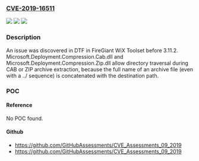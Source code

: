 ### [CVE-2019-16511](https://cve.mitre.org/cgi-bin/cvename.cgi?name=CVE-2019-16511)
![](https://img.shields.io/static/v1?label=Product&message=n%2Fa&color=blue)
![](https://img.shields.io/static/v1?label=Version&message=n%2Fa&color=blue)
![](https://img.shields.io/static/v1?label=Vulnerability&message=n%2Fa&color=brighgreen)

### Description

An issue was discovered in DTF in FireGiant WiX Toolset before 3.11.2. Microsoft.Deployment.Compression.Cab.dll and Microsoft.Deployment.Compression.Zip.dll allow directory traversal during CAB or ZIP archive extraction, because the full name of an archive file (even with a ../ sequence) is concatenated with the destination path.

### POC

#### Reference
No POC found.

#### Github
- https://github.com/GitHubAssessments/CVE_Assessments_09_2019
- https://github.com/GitHubAssessments/CVE_Assessments_09_2019

